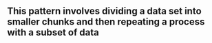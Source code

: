 ## This pattern involves dividing a data set into smaller chunks and then repeating a process with a subset of data
